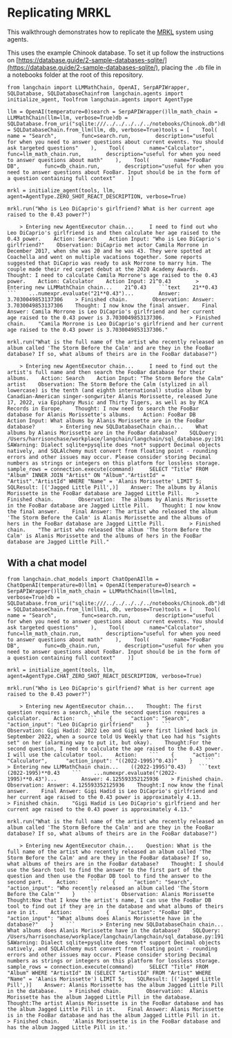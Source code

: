 Replicating MRKL
================

This walkthrough demonstrates how to replicate the [MRKL](https://arxiv.org/pdf/2205.00445.pdf) system using agents.

This uses the example Chinook database. To set it up follow the instructions on [https://database.guide/2-sample-databases-sqlite/](https://database.guide/2-sample-databases-sqlite/), placing the `.db` file in a notebooks folder at the root of this repository.

    from langchain import LLMMathChain, OpenAI, SerpAPIWrapper, SQLDatabase, SQLDatabaseChainfrom langchain.agents import initialize_agent, Toolfrom langchain.agents import AgentType

    llm = OpenAI(temperature=0)search = SerpAPIWrapper()llm_math_chain = LLMMathChain(llm=llm, verbose=True)db = SQLDatabase.from_uri("sqlite:///../../../../../notebooks/Chinook.db")db_chain = SQLDatabaseChain.from_llm(llm, db, verbose=True)tools = [    Tool(        name = "Search",        func=search.run,        description="useful for when you need to answer questions about current events. You should ask targeted questions"    ),    Tool(        name="Calculator",        func=llm_math_chain.run,        description="useful for when you need to answer questions about math"    ),    Tool(        name="FooBar DB",        func=db_chain.run,        description="useful for when you need to answer questions about FooBar. Input should be in the form of a question containing full context"    )]

    mrkl = initialize_agent(tools, llm, agent=AgentType.ZERO_SHOT_REACT_DESCRIPTION, verbose=True)

    mrkl.run("Who is Leo DiCaprio's girlfriend? What is her current age raised to the 0.43 power?")

        > Entering new AgentExecutor chain...     I need to find out who Leo DiCaprio's girlfriend is and then calculate her age raised to the 0.43 power.    Action: Search    Action Input: "Who is Leo DiCaprio's girlfriend?"    Observation: DiCaprio met actor Camila Morrone in December 2017, when she was 20 and he was 43. They were spotted at Coachella and went on multiple vacations together. Some reports suggested that DiCaprio was ready to ask Morrone to marry him. The couple made their red carpet debut at the 2020 Academy Awards.    Thought: I need to calculate Camila Morrone's age raised to the 0.43 power.    Action: Calculator    Action Input: 21^0.43        > Entering new LLMMathChain chain...    21^0.43    ```text    21**0.43    ```    ...numexpr.evaluate("21**0.43")...        Answer: 3.7030049853137306    > Finished chain.        Observation: Answer: 3.7030049853137306    Thought: I now know the final answer.    Final Answer: Camila Morrone is Leo DiCaprio's girlfriend and her current age raised to the 0.43 power is 3.7030049853137306.        > Finished chain.    "Camila Morrone is Leo DiCaprio's girlfriend and her current age raised to the 0.43 power is 3.7030049853137306."

    mrkl.run("What is the full name of the artist who recently released an album called 'The Storm Before the Calm' and are they in the FooBar database? If so, what albums of theirs are in the FooBar database?")

        > Entering new AgentExecutor chain...     I need to find out the artist's full name and then search the FooBar database for their albums.    Action: Search    Action Input: "The Storm Before the Calm" artist    Observation: The Storm Before the Calm (stylized in all lowercase) is the tenth (and eighth international) studio album by Canadian-American singer-songwriter Alanis Morissette, released June 17, 2022, via Epiphany Music and Thirty Tigers, as well as by RCA Records in Europe.    Thought: I now need to search the FooBar database for Alanis Morissette's albums.    Action: FooBar DB    Action Input: What albums by Alanis Morissette are in the FooBar database?        > Entering new SQLDatabaseChain chain...    What albums by Alanis Morissette are in the FooBar database?    SQLQuery:    /Users/harrisonchase/workplace/langchain/langchain/sql_database.py:191: SAWarning: Dialect sqlite+pysqlite does *not* support Decimal objects natively, and SQLAlchemy must convert from floating point - rounding errors and other issues may occur. Please consider storing Decimal numbers as strings or integers on this platform for lossless storage.      sample_rows = connection.execute(command)     SELECT "Title" FROM "Album" INNER JOIN "Artist" ON "Album"."ArtistId" = "Artist"."ArtistId" WHERE "Name" = 'Alanis Morissette' LIMIT 5;    SQLResult: [('Jagged Little Pill',)]    Answer: The albums by Alanis Morissette in the FooBar database are Jagged Little Pill.    > Finished chain.        Observation:  The albums by Alanis Morissette in the FooBar database are Jagged Little Pill.    Thought: I now know the final answer.    Final Answer: The artist who released the album 'The Storm Before the Calm' is Alanis Morissette and the albums of hers in the FooBar database are Jagged Little Pill.        > Finished chain.    "The artist who released the album 'The Storm Before the Calm' is Alanis Morissette and the albums of hers in the FooBar database are Jagged Little Pill."

With a chat model[​](#with-a-chat-model "Direct link to With a chat model")
---------------------------------------------------------------------------

    from langchain.chat_models import ChatOpenAIllm = ChatOpenAI(temperature=0)llm1 = OpenAI(temperature=0)search = SerpAPIWrapper()llm_math_chain = LLMMathChain(llm=llm1, verbose=True)db = SQLDatabase.from_uri("sqlite:///../../../../../notebooks/Chinook.db")db_chain = SQLDatabaseChain.from_llm(llm1, db, verbose=True)tools = [    Tool(        name = "Search",        func=search.run,        description="useful for when you need to answer questions about current events. You should ask targeted questions"    ),    Tool(        name="Calculator",        func=llm_math_chain.run,        description="useful for when you need to answer questions about math"    ),    Tool(        name="FooBar DB",        func=db_chain.run,        description="useful for when you need to answer questions about FooBar. Input should be in the form of a question containing full context"    )]

    mrkl = initialize_agent(tools, llm, agent=AgentType.CHAT_ZERO_SHOT_REACT_DESCRIPTION, verbose=True)

    mrkl.run("Who is Leo DiCaprio's girlfriend? What is her current age raised to the 0.43 power?")

        > Entering new AgentExecutor chain...    Thought: The first question requires a search, while the second question requires a calculator.    Action:    ```    {      "action": "Search",      "action_input": "Leo DiCaprio girlfriend"    }    ```        Observation: Gigi Hadid: 2022 Leo and Gigi were first linked back in September 2022, when a source told Us Weekly that Leo had his “sights set" on her (alarming way to put it, but okay).    Thought:For the second question, I need to calculate the age raised to the 0.43 power. I will use the calculator tool.    Action:    ```    {      "action": "Calculator",      "action_input": "((2022-1995)^0.43)"    }    ```            > Entering new LLMMathChain chain...    ((2022-1995)^0.43)    ```text    (2022-1995)**0.43    ```    ...numexpr.evaluate("(2022-1995)**0.43")...        Answer: 4.125593352125936    > Finished chain.        Observation: Answer: 4.125593352125936    Thought:I now know the final answer.    Final Answer: Gigi Hadid is Leo DiCaprio's girlfriend and her current age raised to the 0.43 power is approximately 4.13.        > Finished chain.    "Gigi Hadid is Leo DiCaprio's girlfriend and her current age raised to the 0.43 power is approximately 4.13."

    mrkl.run("What is the full name of the artist who recently released an album called 'The Storm Before the Calm' and are they in the FooBar database? If so, what albums of theirs are in the FooBar database?")

        > Entering new AgentExecutor chain...    Question: What is the full name of the artist who recently released an album called 'The Storm Before the Calm' and are they in the FooBar database? If so, what albums of theirs are in the FooBar database?    Thought: I should use the Search tool to find the answer to the first part of the question and then use the FooBar DB tool to find the answer to the second part.    Action:    ```    {      "action": "Search",      "action_input": "Who recently released an album called 'The Storm Before the Calm'"    }    ```        Observation: Alanis Morissette    Thought:Now that I know the artist's name, I can use the FooBar DB tool to find out if they are in the database and what albums of theirs are in it.    Action:    ```    {      "action": "FooBar DB",      "action_input": "What albums does Alanis Morissette have in the database?"    }    ```        > Entering new SQLDatabaseChain chain...    What albums does Alanis Morissette have in the database?    SQLQuery:    /Users/harrisonchase/workplace/langchain/langchain/sql_database.py:191: SAWarning: Dialect sqlite+pysqlite does *not* support Decimal objects natively, and SQLAlchemy must convert from floating point - rounding errors and other issues may occur. Please consider storing Decimal numbers as strings or integers on this platform for lossless storage.      sample_rows = connection.execute(command)     SELECT "Title" FROM "Album" WHERE "ArtistId" IN (SELECT "ArtistId" FROM "Artist" WHERE "Name" = 'Alanis Morissette') LIMIT 5;    SQLResult: [('Jagged Little Pill',)]    Answer: Alanis Morissette has the album Jagged Little Pill in the database.    > Finished chain.        Observation:  Alanis Morissette has the album Jagged Little Pill in the database.    Thought:The artist Alanis Morissette is in the FooBar database and has the album Jagged Little Pill in it.    Final Answer: Alanis Morissette is in the FooBar database and has the album Jagged Little Pill in it.        > Finished chain.    'Alanis Morissette is in the FooBar database and has the album Jagged Little Pill in it.'